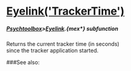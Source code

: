 # [Eyelink('TrackerTime')](Eyelink-TrackerTime) 
##### [Psychtoolbox](Psychtoolbox)>[Eyelink](Eyelink).{mex*} subfunction


Returns the current tracker time (in seconds)  
since the tracker application started.  
  


###See also:

